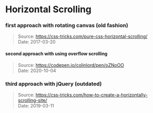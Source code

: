 # Horizontal Scrolling

### first approach with rotating canvas (old fashion)

> Source: https://css-tricks.com/pure-css-horizontal-scrolling/ <br />
> Date: 2017-03-20

#### second approach with using overflow scrolling

> Source: https://codepen.io/colinlord/pen/oZNoOO <br />
> Date: 2020-10-04

### third approach with jQuery (outdated)

> Source: https://css-tricks.com/how-to-create-a-horizontally-scrolling-site/ <br />
> Date: 2019-03-11